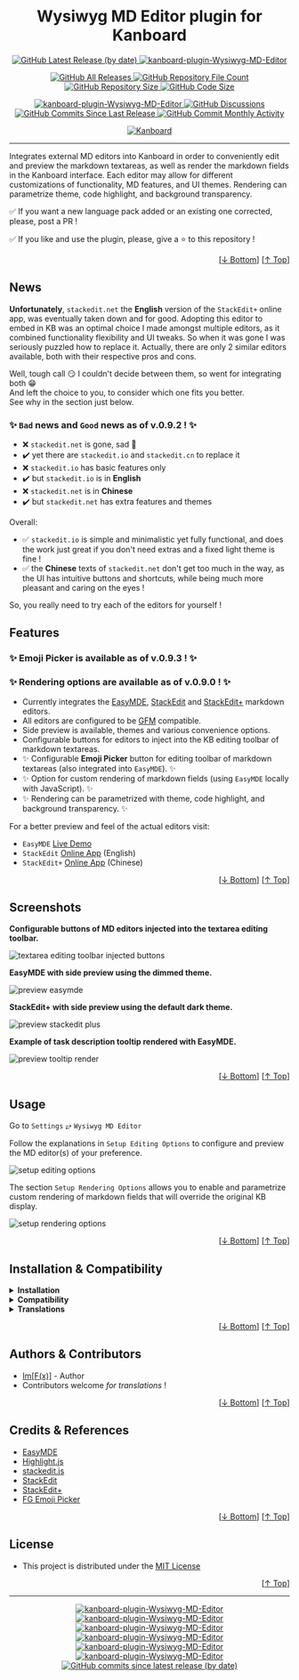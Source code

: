 <h1 name="user-content-readme-top" align="center">Wysiwyg MD Editor plugin for Kanboard</h1>

<p align="center">
    <a href="https://github.com/imfx77/kanboard-plugin-Wysiwyg-MD-Editor/releases">
        <img src="https://img.shields.io/github/v/release/imfx77/kanboard-plugin-Wysiwyg-MD-Editor?style=for-the-badge&color=brightgreen" alt="GitHub Latest Release (by date)" title="GitHub Latest Release (by date)">
    </a>
    <a href="https://github.com/imfx77/kanboard-plugin-Wysiwyg-MD-Editor/blob/master/LICENSE" title="Read License">
        <img src="https://img.shields.io/github/license/imfx77/kanboard-plugin-Wysiwyg-MD-Editor?style=for-the-badge" alt="kanboard-plugin-Wysiwyg-MD-Editor">
    </a>
</p>
<p align="center">
    <a href="https://github.com/imfx77/kanboard-plugin-Wysiwyg-MD-Editor/releases">
        <img src="https://img.shields.io/github/downloads/imfx77/kanboard-plugin-Wysiwyg-MD-Editor/total?style=for-the-badge&color=orange" alt="GitHub All Releases" title="GitHub All Downloads">
    </a>
    <a href="https://github.com/imfx77/kanboard-plugin-Wysiwyg-MD-Editor/releases">
        <img src="https://img.shields.io/github/directory-file-count/imfx77/kanboard-plugin-Wysiwyg-MD-Editor?style=for-the-badge&color=orange" alt="GitHub Repository File Count" title="GitHub Repository File Count">
    </a>
    <a href="https://github.com/imfx77/kanboard-plugin-Wysiwyg-MD-Editor/releases">
        <img src="https://img.shields.io/github/repo-size/imfx77/kanboard-plugin-Wysiwyg-MD-Editor?style=for-the-badge&color=orange" alt="GitHub Repository Size" title="GitHub Repository Size">
    </a>
    <a href="https://github.com/imfx77/kanboard-plugin-Wysiwyg-MD-Editor/releases">
        <img src="https://img.shields.io/github/languages/code-size/imfx77/kanboard-plugin-Wysiwyg-MD-Editor?style=for-the-badge&color=orange" alt="GitHub Code Size" title="GitHub Code Size">
    </a>
</p>
<p align="center">
    <a href="https://github.com/imfx77/kanboard-plugin-Wysiwyg-MD-Editor/stargazers" title="View Stargazers">
        <img src="https://img.shields.io/github/stars/imfx77/kanboard-plugin-Wysiwyg-MD-Editor?logo=github&style=for-the-badge" alt="kanboard-plugin-Wysiwyg-MD-Editor">
    </a>
    <a href="https://github.com/imfx77/kanboard-plugin-Wysiwyg-MD-Editor/discussions">
        <img src="https://img.shields.io/github/discussions/imfx77/kanboard-plugin-Wysiwyg-MD-Editor?style=for-the-badge&color=blue" alt="GitHub Discussions" title="Read Discussions">
    </a>
    <a href="https://github.com/imfx77/kanboard-plugin-Wysiwyg-MD-Editor/compare">
        <img src="https://img.shields.io/github/commits-since/imfx77/kanboard-plugin-Wysiwyg-MD-Editor/latest?include_prereleases&style=for-the-badge&color=blue" alt="GitHub Commits Since Last Release" title="GitHub Commits Since Last Release">
    </a>
    <a href="https://github.com/imfx77/kanboard-plugin-Wysiwyg-MD-Editor/compare">
        <img src="https://img.shields.io/github/commit-activity/m/imfx77/kanboard-plugin-Wysiwyg-MD-Editor?style=for-the-badge&color=blue" alt="GitHub Commit Monthly Activity" title="GitHub Commit Monthly Activity">
    </a>
</p>
<p align="center">
    <a href="https://github.com/kanboard/kanboard" title="Kanboard - Kanban Project Management Software">
        <img src="https://img.shields.io/badge/Plugin%20for-kanboard-D40000?style=for-the-badge&labelColor=000000" alt="Kanboard">
    </a>
</p>

---

Integrates external MD editors into Kanboard in order to conveniently edit and preview
the markdown textareas, as well as render the markdown fields in the Kanboard interface.
Each editor may allow for different customizations of functionality, MD features, and UI themes.
Rendering can parametrize theme, code highlight, and background transparency.

✅ If you want a new language pack added or an existing one corrected, please, post a PR !

✅ If you like and use the plugin, please, give a ⭐ to this repository !

<p align="right">[<a href="#user-content-readme-bottom">&#8595; Bottom</a>] [<a href="#user-content-readme-top">&#8593; Top</a>]</p>

## News

**Unfortunately**, `stackedit.net` the **English** version of the `StackEdit+` online app, was eventually taken down and for good.
Adopting this editor to embed in KB was an optimal choice I made amongst multiple editors, as it combined functionality flexibility and UI tweaks.
So when it was gone I was seriously puzzled how to replace it.
Actually, there are only 2 similar editors available, both with their respective pros and cons.

Well, tough call 😏 I couldn't decide between them, so went for integrating both 😁  
And left the choice to you, to consider which one fits you better.  
See why in the section just below.

### ✨ `Bad` news and `Good` news as of v.0.9.2 ! ✨
- ❌ `stackedit.net` is gone, sad 🙁
- ✔️ yet there are `stackedit.io` and `stackedit.cn` to replace it
- ❌ `stackedit.io` has basic features only
- ✔️ but `stackedit.io` is in **English**
- ❌ `stackedit.net` is in **Chinese**
- ✔️ but `stackedit.net` has extra features and themes

Overall: 
- ✅ `stackedit.io` is simple and minimalistic yet fully functional, and does the work just great if you don't need extras and a fixed light theme is fine !  
- ✅ the **Chinese** texts of `stackedit.net` don't get too much in the way, as the UI has intuitive buttons and shortcuts, while being much more pleasant and caring on the eyes !  

So, you really need to try each of the editors for yourself !

## Features

### ✨ Emoji Picker is available as of v.0.9.3 ! ✨

### ✨ Rendering options are available as of v.0.9.0 ! ✨

- Currently integrates the [EasyMDE](https://github.com/Ionaru/easy-markdown-editor), [StackEdit](https://github.com/benweet/stackedit) and [StackEdit+](https://github.com/mafgwo/stackedit-plus) markdown editors.
- All editors are configured to be [GFM](https://github.github.com/gfm/) compatible.
- Side preview is available, themes and various convenience options.
- Configurable buttons for editors to inject into the KB editing toolbar of markdown textareas.
- ✨ Configurable **Emoji Picker** button for editing toolbar of markdown textareas (also integrated into `EasyMDE`). ✨
- ✨ Option for custom rendering of markdown fields (using `EasyMDE` locally with JavaScript). ✨
- ✨ Rendering can be parametrized with theme, code highlight, and background transparency. ✨

For a better preview and feel of the actual editors visit:
- `EasyMDE` [Live Demo](https://stackblitz.com/edit/easymde/?file=index.html)
- `StackEdit` [Online App](https://stackedit.io/app#) (English)
- `StackEdit+` [Online App](https://stackedit.cn/app#) (Chinese)

<p align="right">[<a href="#user-content-readme-bottom">&#8595; Bottom</a>] [<a href="#user-content-readme-top">&#8593; Top</a>]</p>

## Screenshots

**Configurable buttons of MD editors injected into the textarea editing toolbar.**

![textarea editing toolbar injected buttons](Screenshots/textarea-editing-toolbar-injected-buttons.png "textarea editing toolbar with injected MD editors buttons")

**EasyMDE with side preview using the dimmed theme.**

![preview easymde](Screenshots/preview-easymde.png "preview easymde")

**StackEdit+ with side preview using the default dark theme.**

![preview stackedit plus](Screenshots/preview-stackedit-plus.png "preview stackedit plus")

**Example of task description tooltip rendered with EasyMDE.**

![preview tooltip render](Screenshots/preview-tootip-render.png "preview tooltip render")

<p align="right">[<a href="#user-content-readme-bottom">&#8595; Bottom</a>] [<a href="#user-content-readme-top">&#8593; Top</a>]</p>

## Usage

Go to `Settings` &#10562; `Wysiwyg MD Editor`

Follow the explanations in `Setup Editing Options` to configure and preview the MD editor(s) of your preference.

![setup editing options](Screenshots/setup-editing-options.png "setup editing options")

The section `Setup Rendering Options` allows you to enable and parametrize custom rendering of markdown fields that will override the original KB display.

![setup rendering options](Screenshots/setup-rendering-options.png "setup rendering options")

<p align="right">[<a href="#user-content-readme-bottom">&#8595; Bottom</a>] [<a href="#user-content-readme-top">&#8593; Top</a>]</p>

## Installation & Compatibility

<details>
    <summary><strong>Installation</strong></summary>

- Install via the **Kanboard Plugin Directory** or see [INSTALL.md](INSTALL.md)
- Read the full [**Changelog**](changelog.md "See changes") to see the latest updates

</details>
<details>
    <summary><strong>Compatibility</strong></summary>

- Requires [Kanboard](https://github.com/kanboard/kanboard "Kanboard - Kanban Project Management Software") ≥`1.2.33`
- **Other Plugins & Action Plugins**
  - Can utilize the `HighlightCodeSyntax` plugin (if installed) for rendering purposes.
  - May conflict with or override the functionality of the `MarkdownPlus` plugin when the rendering option is turned on.  
- **Core Files & Templates**
  - `0` Template override
  - _No database changes_

</details>
<details>
    <summary><strong>Translations</strong></summary>

- Available translations for some common languages `DE`, `ES`, `FR`, `IT`, `PT`, `RU` - yet, they are _mechanically translated using Google Translate_ !
- _Translation for `en_US` is the default_ if there is no translation pack for the user selected language in KB.
- The actual UI language of the editors is fixed (either **English** or **Chinese**), and **`no translations`** are available for them. 

</details>

<p align="right">[<a href="#user-content-readme-bottom">&#8595; Bottom</a>] [<a href="#user-content-readme-top">&#8593; Top</a>]</p>

## Authors & Contributors

- [Im[F(x)]](https://github.com/imfx77) - Author
- Contributors welcome _for translations_ !

<p align="right">[<a href="#user-content-readme-bottom">&#8595; Bottom</a>] [<a href="#user-content-readme-top">&#8593; Top</a>]</p>

## Credits & References

- [EasyMDE](https://github.com/Ionaru/easy-markdown-editor)
- [Highlight.js](https://github.com/highlightjs/highlight.js)
- [stackedit.js](https://github.com/benweet/stackedit.js)
- [StackEdit](https://github.com/benweet/stackedit)
- [StackEdit+](https://github.com/mafgwo/stackedit-plus)
- [FG Emoji Picker](https://github.com/woody180/vanilla-javascript-emoji-picker)

<p align="right">[<a href="#user-content-readme-bottom">&#8595; Bottom</a>] [<a href="#user-content-readme-top">&#8593; Top</a>]</p>

## License

- This project is distributed under the [MIT License](LICENSE "Read The MIT license")

<p align="right">[<a href="#user-content-readme-top">&#8593; Top</a>]</p>

---

<p align="center">
    <a href="https://github.com/imfx77/kanboard-plugin-Wysiwyg-MD-Editor/stargazers" title="View Stargazers">
        <img src="https://img.shields.io/github/stars/imfx77/kanboard-plugin-Wysiwyg-MD-Editor?logo=github&style=flat-square" alt="kanboard-plugin-Wysiwyg-MD-Editor">
    </a>
    <a href="https://github.com/imfx77/kanboard-plugin-Wysiwyg-MD-Editor/forks" title="See Forks">
        <img src="https://img.shields.io/github/forks/imfx77/kanboard-plugin-Wysiwyg-MD-Editor?logo=github&style=flat-square" alt="kanboard-plugin-Wysiwyg-MD-Editor">
    </a>
    <a href="https://github.com/imfx77/kanboard-plugin-Wysiwyg-MD-Editor/blob/master/LICENSE" title="Read License">
        <img src="https://img.shields.io/github/license/imfx77/kanboard-plugin-Wysiwyg-MD-Editor?style=flat-square" alt="kanboard-plugin-Wysiwyg-MD-Editor">
    </a>
    <a href="https://github.com/imfx77/kanboard-plugin-Wysiwyg-MD-Editor/issues" title="Open Issues">
        <img src="https://img.shields.io/github/issues-raw/imfx77/kanboard-plugin-Wysiwyg-MD-Editor?style=flat-square" alt="kanboard-plugin-Wysiwyg-MD-Editor">
    </a>
    <a href="https://github.com/imfx77/kanboard-plugin-Wysiwyg-MD-Editor/issues?q=is%3Aissue+is%3Aclosed" title="Closed Issues">
        <img src="https://img.shields.io/github/issues-closed/imfx77/kanboard-plugin-Wysiwyg-MD-Editor?style=flat-square" alt="kanboard-plugin-Wysiwyg-MD-Editor">
    </a>
    <a href="https://github.com/imfx77/kanboard-plugin-Wysiwyg-MD-Editor/discussions" title="Read Discussions">
        <img src="https://img.shields.io/github/discussions/imfx77/kanboard-plugin-Wysiwyg-MD-Editor?style=flat-square" alt="kanboard-plugin-Wysiwyg-MD-Editor">
    </a>
    <a href="https://github.com/imfx77/kanboard-plugin-Wysiwyg-MD-Editor/compare/" title="Latest Commits">
        <img alt="GitHub commits since latest release (by date)" src="https://img.shields.io/github/commits-since/imfx77/kanboard-plugin-Wysiwyg-MD-Editor/latest?style=flat-square">
    </a>
</p>

<a name="user-content-readme-bottom"></a>
